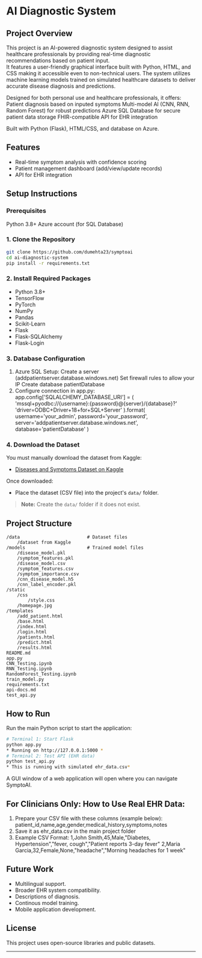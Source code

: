 # AI Diagnostic System

## Project Overview
This project is an AI-powered diagnostic system designed to assist healthcare professionals by providing real-time diagnostic recommendations based on patient input.  
It features a user-friendly graphical interface built with Python, HTML, and CSS making it accessible even to non-technical users. The system utilizes machine learning models trained on simulated healthcare datasets to deliver accurate disease diagnosis and predictions.  

Designed for both personal use and healthcare professionals, it offers:    
    Patient diagnosis based on inputed symptoms
    Multi-model AI (CNN, RNN, Random Forest) for robust predictions
    Azure SQL Database for secure patient data storage
    FHIR-compatible API for EHR integration

Built with Python (Flask), HTML/CSS, and database on Azure.

## Features
- Real-time symptom analysis with confidence scoring
- Patient management dashboard (add/view/update records)
- API for EHR integration

## Setup Instructions

### Prerequisites
Python 3.8+
Azure account (for SQL Database)

### 1. Clone the Repository
```bash
git clone https://github.com/dumehta23/symptoai
cd ai-diagnostic-system
pip install -r requirements.txt
```

### 2. Install Required Packages
- Python 3.8+
- TensorFlow
- PyTorch
- NumPy
- Pandas
- Scikit-Learn
- Flask
- Flask-SQLAlchemy
- Flask-Login

### 3. Database Configuration 
1. Azure SQL Setup:
    Create a server (addpatientserver.database.windows.net)
    Set firewall rules to allow your IP
    Create database patientDatabase
2. Configure connection in app.py:
    app.config['SQLALCHEMY_DATABASE_URI'] = (
        'mssql+pyodbc://{username}:{password}@{server}/{database}?'
        'driver=ODBC+Driver+18+for+SQL+Server'
    ).format(
        username='your_admin',
        password='your_password',
        server='addpatientserver.database.windows.net',
        database='patientDatabase'
    )

### 4. Download the Dataset
You must manually download the dataset from Kaggle:

- [Diseases and Symptoms Dataset on Kaggle](https://www.kaggle.com/datasets/dhivyeshrk/diseases-and-symptoms-dataset)

Once downloaded:
- Place the dataset (CSV file) into the project's `data/` folder.

> **Note:** Create the `data/` folder if it does not exist.

## Project Structure
```
/data                         # Dataset files
    /dataset from Kaggle
/models                       # Trained model files
    /disease_model.pkl
    /symptom_features.pkl
    /disease_model.csv
    /symptom_features.csv
    /symptom_importance.csv
    /cnn_disease_model.h5
    /cnn_label_encoder.pkl
/static
    /css
        /style.css
    /homepage.jpg
/templates
    /add_patient.html
    /base.html
    /index.html
    /login.html
    /patients.html
    /predict.html
    /results.html
README.md
app.py 
CNN_Testing.ipynb
RNN_Testing.ipynb
RandomForest_Testing.ipynb
train_model.py
requirements.txt
api-docs.md
test_api.py          
```

## How to Run
Run the main Python script to start the application:
```bash
# Terminal 1: Start Flask
python app.py
* Running on http://127.0.0.1:5000 *
# Terminal 2: Test API (EHR data)
python test_api.py 
* This is running with simulated ehr_data.csv*
```
A GUI window of a web application will open where you can navigate SymptoAI.

## For Clinicians Only: How to Use Real EHR Data:
1. Prepare your CSV file with these columns (example below):
    patient_id,name,age,gender,medical_history,symptoms,notes
2. Save it as ehr_data.csv in the main project folder
3. Example CSV Format:
    1,John Smith,45,Male,"Diabetes, Hypertension","fever, cough","Patient reports 3-day fever"
    2,Maria Garcia,32,Female,None,"headache","Morning headaches for 1 week"

## Future Work
- Multilingual support.
- Broader EHR system compatibility.
- Descriptions of diagnosis. 
- Continous model training.
- Mobile application development.

## License
This project uses open-source libraries and public datasets. 

---
